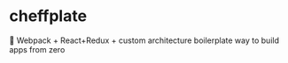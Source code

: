 # cheffplate
:necktie: Webpack + React+Redux + custom architecture boilerplate way to build apps from zero 
